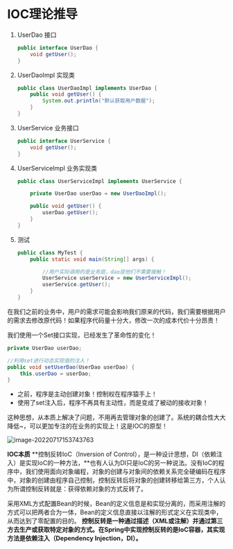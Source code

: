 # IOC理论推导

1. UserDao 接口

   ```java
   public interface UserDao {
       void getUser();
   }
   ```

2. UserDaoImpl 实现类

   ```java
   public class UserDaoImpl implements UserDao {
       public void getUser() {
           System.out.println("默认获取用户数据");
       }
   }
   ```

3. UserService 业务接口

   ```java
   public interface UserService {
       void getUser();
   }
   ```

4. UserServiceImpl 业务实现类

   ```java
   public class UserServiceImpl implements UserService {
   
       private UserDao userDao = new UserDaoImpl();
   
       public void getUser() {
           userDao.getUser();
       }
   }
   ```

5. 测试

   ```java
   public class MyTest {
       public static void main(String[] args) {
   
           //用户实际调用的是业务层，dao层他们不需要接触！
           UserService userService = new UserServiceImpl();
           userService.getUser();
       }
   }
   ```

在我们之前的业务中，用户的需求可能会影响我们原来的代码，我们需要根据用户的需求去修改原代码！如果程序代码量十分大，修改一次的成本代价十分昂贵！



我们使用一个Set接口实现，已经发生了革命性的变化！

```java
private UserDao userDao;

//利用set进行动态实现值的注入！
public void setUserDao(UserDao userDao) {
    this.userDao = userDao;
}
```

- 之前，程序是主动创建对象！控制权在程序猿手上！
- 使用了set注入后，程序不再具有主动性，而是变成了被动的接收对象！



这种思想，从本质上解决了问题，不用再去管理对象的创建了。系统的耦合性大大降低~，可以更加专注的在业务的实现上！这是IOC的原型！

![image-20220717153743763](C:\Users\Bosco\Desktop\GitHub\blog\spring\img\image-111)

**IOC本质**
**控制反转IoC（Inversion of Control），是一种设计思想，DI（依赖注入）是实现IoC的一种方法，**也有人认为DI只是IoC的另一种说法。没有IoC的程序中，我们使用面向对象编程，对象的创建与对象间的依赖关系完全硬编码在程序中，对象的创建由程序自己控制，控制反转后将对象的创建转移给第三方，个人认为所谓控制反转就是：获得依赖对象的方式反转了。

采用XML方式配置Bean的时候，Bean的定义信息是和实现分离的，而采用注解的方式可以把两者合为一体，Bean的定义信息直接以注解的形式定义在实现类中，从而达到了零配置的目的。
**控制反转是一种通过描述（XML或注解）并通过第三方去生产或获取特定对象的方式。在Spring中实现控制反转的是IoC容器，其实现方法是依赖注入（Dependency Injection，DI）。**